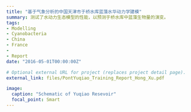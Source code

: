 ```yaml
---
title: "基于气象分析的中国天津市于桥水库蓝藻水华动力学建模"
summary: 测试了水动力生态模型的性能，以预测于桥水库中蓝藻生物量的演变。
tags:
- Modelling
- Cyanobacteria
- China
- France
- 
- Report
date: "2016-05-01T00:00:00Z"

# Optional external URL for project (replaces project detail page).
external_link: files/PontYuqiao_Training_Report_Hong_Xu.pdf

image:
  caption: "Schematic of Yuqiao Resevoir"
  focal_point: Smart
---
```

